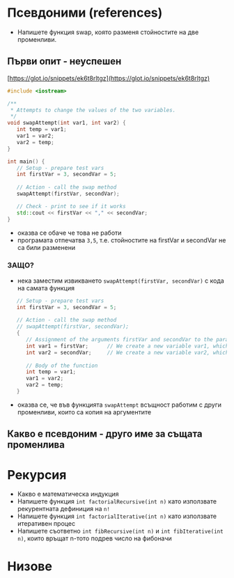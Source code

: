 # Псевдоними (references)
 - Напишете функция swap, която разменя стойностите на две променливи.

## Първи опит - неуспешен
[https://glot.io/snippets/ek6t8rltgz](https://glot.io/snippets/ek6t8rltgz)
```cpp
#include <iostream>

/**
 * Attempts to change the values of the two variables.
 */
void swapAttempt(int var1, int var2) {
   int temp = var1;
   var1 = var2;
   var2 = temp; 
}

int main() {
   // Setup - prepare test vars
   int firstVar = 3, secondVar = 5;
   
   // Action - call the swap method
   swapAttempt(firstVar, secondVar);

   // Check - print to see if it works
   std::cout << firstVar << "," << secondVar;
}
```
 - оказва се обаче че това не работи
 - програмата отпечатва `3,5`, т.е. стойностите на firstVar и secondVar не са били разменени

### ЗАЩО?
 - нека заместим извикването `swapAttempt(firstVar, secondVar)` с кода на самата функция
```cpp
   // Setup - prepare test vars
   int firstVar = 3, secondVar = 5;
   
   // Action - call the swap method
   // swapAttempt(firstVar, secondVar);
   {
      // Assignment of the arguments firstVar and secondVar to the parameters var1 and var2
      int var1 = firstVar;      // We create a new variable var1, which only stores the copy of firstVar
      int var2 = secondVar;     // We create a new variable var2, which only stores the copy of secondVar
      
      // Body of the function
      int temp = var1;
      var1 = var2;
      var2 = temp; 
   }
```
 - оказва се, че във функцията `swapAttempt` всъщност работим с други променливи, които са копия на аргументите
 
## Какво е псевдоним - друго име за същата променлива


# Рекурсия
 - Какво е математическа индукция
 - Напишете функция `int factorialRecursive(int n)` като използвате рекурентната дефиниция на `n!`
 - Напишете функция `int factorialIterative(int n)` като използвате итеративен процес
 - Напишете съответно `int fibRecursive(int n)` и `int fibIterative(int n)`, които връщат n-тото подрев число на фибоначи
 
# Низове
